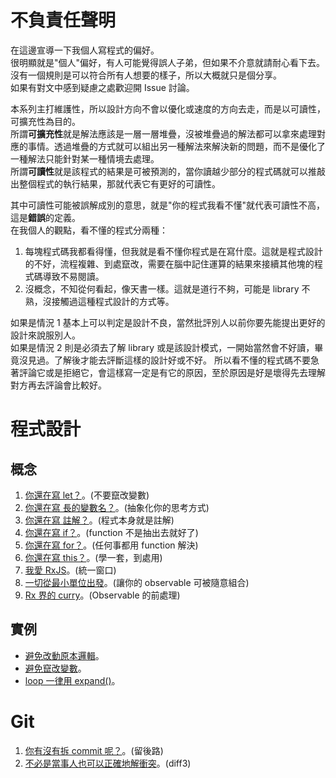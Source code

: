 # 不負責任聲明

在這邊宣導一下我個人寫程式的偏好。  
很明顯就是"個人"偏好，有人可能覺得誤人子弟，但如果不介意就請耐心看下去。  
沒有一個規則是可以符合所有人想要的樣子，所以大概就只是個分享。  
如果有對文中感到疑慮之處歡迎開 Issue 討論。

本系列主打維護性，所以設計方向不會以優化或速度的方向去走，而是以可讀性，可擴充性為目的。  
所謂**可擴充性**就是解法應該是一層一層堆疊，沒被堆疊過的解法都可以拿來處理對應的事情。透過堆疊的方式就可以組出另一種解法來解決新的問題，而不是優化了一種解法只能針對某一種情境去處理。  
所謂**可讀性**就是該程式的結果是可被預測的，當你讀越少部分的程式碼就可以推敲出整個程式的執行結果，那就代表它有更好的可讀性。

其中可讀性可能被誤解成別的意思，就是"你的程式我看不懂"就代表可讀性不高，這是**錯誤**的定義。  
在我個人的觀點，看不懂的程式分兩種：

1. 每塊程式碼我都看得懂，但我就是看不懂你程式是在寫什麼。這就是程式設計的不好，流程複雜、到處竄改，需要在腦中記住運算的結果來接續其他塊的程式碼導致不易閱讀。
1. 沒概念，不知從何看起，像天書一樣。這就是道行不夠，可能是 library 不熟，沒接觸過這種程式設計的方式等。

如果是情況 1 基本上可以判定是設計不良，當然批評別人以前你要先能提出更好的設計來說服別人。  
如果是情況 2 則是必須去了解 library 或是該設計模式，一開始當然會不好讀，畢竟沒見過。了解後才能去評斷這樣的設計好或不好。
所以看不懂的程式碼不要急著評論它或是拒絕它，會這樣寫一定是有它的原因，至於原因是好是壞得先去理解對方再去評論會比較好。

# 程式設計

## 概念

1. [你還在寫 let？](https://github.com/QimatLuo/best_practice/blob/main/var_let_const.md)。(不要竄改變數)
1. [你還在寫 長的變數名？](https://github.com/QimatLuo/best_practice/blob/main/xyz.md)。(抽象化你的思考方式)
1. [你還在寫 註解？](https://github.com/QimatLuo/best_practice/blob/main/curry.md)。(程式本身就是註解)
1. [你還在寫 if？](https://github.com/QimatLuo/best_practice/blob/main/if.md)。(function 不是抽出去就好了)
1. [你還在寫 for？](https://github.com/QimatLuo/best_practice/blob/main/transducers.md)。(任何事都用 function 解決)
1. [你還在寫 this？](https://github.com/QimatLuo/best_practice/blob/main/this.md)。(學一套，到處用)
1. [我愛 RxJS](https://github.com/QimatLuo/best_practice/blob/main/rxjs.md)。(統一窗口)
1. [一切從最小單位出發](https://github.com/QimatLuo/best_practice/blob/main/atom.md)。(讓你的 observable 可被隨意組合)
1. [Rx 界的 curry](https://github.com/QimatLuo/best_practice/blob/main/higher_order.md)。(Observable 的前處理)

## 實例

- [避免改動原本邏輯](https://github.com/QimatLuo/best_practice/blob/main/code_review_1.md)。
- [避免竄改變數](https://github.com/QimatLuo/best_practice/blob/main/code_review_2.md)。
- [loop 一律用 expand()](/code_review_3.md)。

# Git

1. [你有沒有拆 commit 呢？](https://github.com/QimatLuo/best_practice/blob/main/commit.md)。(留後路)
1. [不必是當事人也可以正確地解衝突](https://github.com/QimatLuo/best_practice/blob/main/conflict.md)。(diff3)
